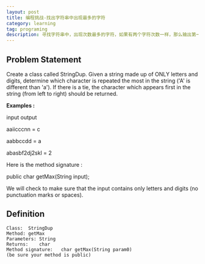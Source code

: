 ```yaml
---
layout: post
title: 编程挑战-找出字符串中出现最多的字符 
category: learning
tag: programing
description: 寻找字符串中，出现次数最多的字符，如果有两个字符次数一样，那么输出第一个。
---
```


## Problem Statement

Create a class called StringDup. Given a string made up of ONLY letters and digits, determine which character is repeated the most in the string ('A' is different than 'a'). If there is a tie, the character which appears first in the string (from left to right) should be returned.

**Examples :**

input  output

aaiicccnn = c

aabbccdd = a

abasbf2dj2skl = 2

Here is the method signature :

public char getMax(String input);

We will check to make sure that the input contains only letters and digits (no punctuation marks or spaces).


## Definition

```
Class:	StringDup
Method:	getMax
Parameters:	String
Returns:	char
Method signature:	char getMax(String param0)
(be sure your method is public)

```
